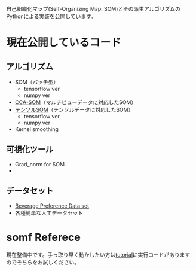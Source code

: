 自己組織化マップ(Self-Organizing Map: SOM)とその派生アルゴリズムのPythonによる実装を公開しています。


# 現在公開しているコード

## アルゴリズム
- SOM（バッチ型）
   - tensorflow ver
   - numpy ver
- [CCA-SOM](https://www.jstage.jst.go.jp/article/jsoft/30/2/30_525/_article/-char/ja)（マルチビューデータに対応したSOM）
- [テンソルSOM](https://www.sciencedirect.com/science/article/pii/S0893608016000149)（テンソルデータに対応したSOM）
   - tensorflow ver
   - numpy ver
- Kernel smoothing

## 可視化ツール
- Grad_norm for SOM
- 

## データセット
- [Beverage Preference Data set](http://www.brain.kyutech.ac.jp/~furukawa/beverage-e/)
- 各種簡単な人工データセット

# somf Referece
現在整備中です。手っ取り早く動かしたい方は[tutorial](https://github.com/furukawa-laboratory/somf/tree/master/tutorials)に実行コードがありますのでそちらをお試しください。
